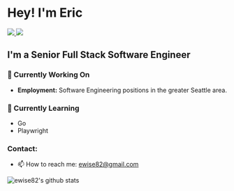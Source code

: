 # Hey! I'm Eric

 <!-- LinkedIn Contact -->
  <a href="https://www.linkedin.com/in/ericcwise/" target="_blank">
    <img src="https://img.shields.io/badge/-ERIC%20WISE-blue?style=for-the-badge&logo=Linkedin&logoColor=white"/>
  </a>
  
<!-- Email -->
  <a href="mailto:ewise82y@gmail.com">
    <img src="https://img.shields.io/badge/EMAIL-ewise82@gmail.com-d44638?style=for-the-badge"/>
  </a>


## I'm a Senior Full Stack Software Engineer


### 🔭 Currently Working On

- <b>Employment:</b> Software Engineering positions in the greater Seattle area.


### 🌱 Currently Learning

- Go
- Playwright

### Contact:
- 📫 How to reach me: ewise82@gmail.com


![ewise82's github stats](https://github-readme-stats.vercel.app/api?username=ewise82&show_icons=true&theme=vue)


